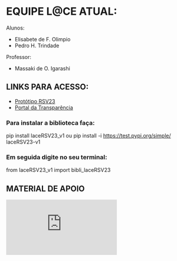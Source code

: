 # EQUIPE L@CE ATUAL:
Alunos:
- Elisabete de F. Olimpio
- Pedro H. Trindade

Professor:
- Massaki de O. Igarashi

## LINKS PARA ACESSO: 
- [Protótipo RSV23](https://lacelabcct-rsv2023-main-gfq3kv.streamlit.app)
- [Portal da Transparência](https://portaldatransparencia.gov.br/localidades)

### Para instalar a biblioteca faça: 
pip install laceRSV23_v1  ou pip install -i https://test.pypi.org/simple/ laceRSV23-v1

### Em seguida digite no seu terminal: 
from laceRSV23_v1 import bibli_laceRSV23

## MATERIAL DE APOIO
![SLIDES L@CE](https://github.com/lacelabcct/BACKUPs/blob/main/Apresentacao%20resultados%20parciais%20RSV2023%20-%20versao1.pdf)

